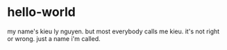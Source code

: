 # hello-world

my name's kieu ly nguyen. but most everybody calls me kieu. it's not right or wrong. just a name i'm called.
